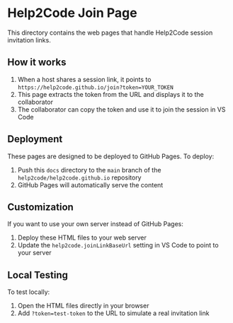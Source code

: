 # Help2Code Join Page

This directory contains the web pages that handle Help2Code session invitation links.

## How it works

1. When a host shares a session link, it points to `https://help2code.github.io/join?token=YOUR_TOKEN`
2. This page extracts the token from the URL and displays it to the collaborator
3. The collaborator can copy the token and use it to join the session in VS Code

## Deployment

These pages are designed to be deployed to GitHub Pages. To deploy:

1. Push this `docs` directory to the `main` branch of the `help2code/help2code.github.io` repository
2. GitHub Pages will automatically serve the content

## Customization

If you want to use your own server instead of GitHub Pages:

1. Deploy these HTML files to your web server
2. Update the `help2code.joinLinkBaseUrl` setting in VS Code to point to your server

## Local Testing

To test locally:

1. Open the HTML files directly in your browser
2. Add `?token=test-token` to the URL to simulate a real invitation link
